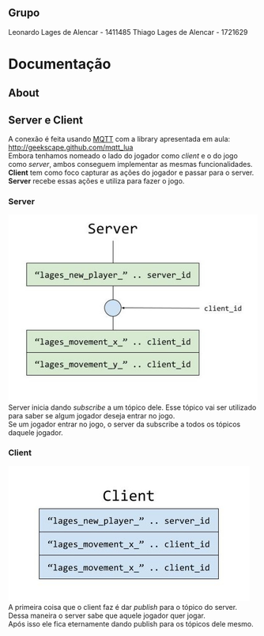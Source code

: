 ## Grupo
Leonardo Lages de Alencar - 1411485
Thiago Lages de Alencar - 1721629

# Documentação

## About


## Server e Client
A conexão é feita usando [MQTT](https://en.wikipedia.org/wiki/MQTT) com a library apresentada em aula: http://geekscape.github.com/mqtt_lua  
Embora tenhamos nomeado o lado do jogador como *client* e o do jogo como *server*, ambos conseguem implementar as mesmas funcionalidades.  
**Client** tem como foco capturar as ações do jogador e passar para o server.  
**Server** recebe essas ações e utiliza para fazer o jogo.  

### Server
![server](img/server.jpg)  
Server inicia dando *subscribe* a um tópico dele. Esse tópico vai ser utilizado para saber se algum jogador deseja entrar no jogo.  
Se um jogador entrar no jogo, o server da subscribe a todos os tópicos daquele jogador.  

### Client
![client](img/client.jpg)  
A primeira coisa que o client faz é dar *publish* para o tópico do server. Dessa maneira o server sabe que aquele jogador quer jogar.  
Após isso ele fica eternamente dando publish para os tópicos dele mesmo.  

